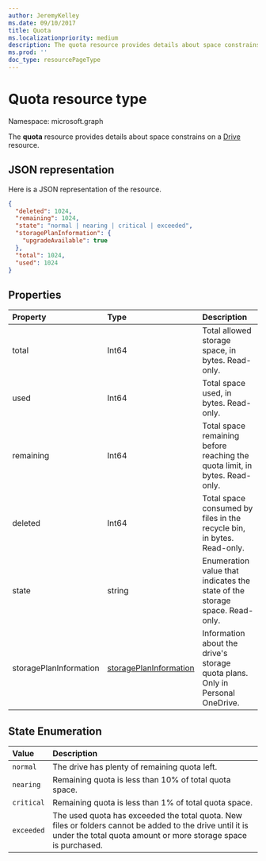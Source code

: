 ```yaml
---
author: JeremyKelley
ms.date: 09/10/2017
title: Quota
ms.localizationpriority: medium
description: The quota resource provides details about space constrains on a Drive resource.
ms.prod: ''
doc_type: resourcePageType
---
```


# Quota resource type

Namespace: microsoft.graph

The **quota** resource provides details about space constrains on a [Drive](drive.md) resource.

## JSON representation

Here is a JSON representation of the resource.

<!-- {
  "blockType": "resource",
  "optionalProperties": [ ],
  "@odata.type": "microsoft.graph.quota"
}-->

```json
{
  "deleted": 1024,
  "remaining": 1024,
  "state": "normal | nearing | critical | exceeded",
  "storagePlanInformation": {
    "upgradeAvailable": true
  },
  "total": 1024,
  "used": 1024
}
```

## Properties

| Property               | Type                                                | Description                                                                   |
| :--------------------- | :-------------------------------------------------- | :---------------------------------------------------------------------------- |
| total                  | Int64                                               | Total allowed storage space, in bytes. Read-only.                             |
| used                   | Int64                                               | Total space used, in bytes. Read-only.                                        |
| remaining              | Int64                                               | Total space remaining before reaching the quota limit, in bytes. Read-only.   |
| deleted                | Int64                                               | Total space consumed by files in the recycle bin, in bytes. Read-only.        |
| state                  | string                                              | Enumeration value that indicates the state of the storage space. Read-only.   |
| storagePlanInformation | [storagePlanInformation](storageplaninformation.md) | Information about the drive's storage quota plans. Only in Personal OneDrive. |

## State Enumeration

| Value      | Description                                                                                                                                                                 |
| :--------- | :-------------------------------------------------------------------------------------------------------------------------------------------------------------------------- |
| `normal`   | The drive has plenty of remaining quota left.                                                                                                                               |
| `nearing`  | Remaining quota is less than 10% of total quota space.                                                                                                                      |
| `critical` | Remaining quota is less than 1% of total quota space.                                                                                                                       |
| `exceeded` | The used quota has exceeded the total quota. New files or folders cannot be added to the drive until it is under the total quota amount or more storage space is purchased. |

<!-- {
  "type": "#page.annotation",
  "description": "The quota facet provides information about how much space the OneDrive has available.",
  "keywords": "quota,available,remaining,used",
  "section": "documentation",
  "suppressions": [
    "Warning: /api-reference/v1.0/resources/quota.md:
      Found potential enums in resource example that weren't defined in a table:(normal, nearing,critical,exceeded) are in resource, but () are in table"
  ],
  "tocPath": "Facets/Quota"
} -->

